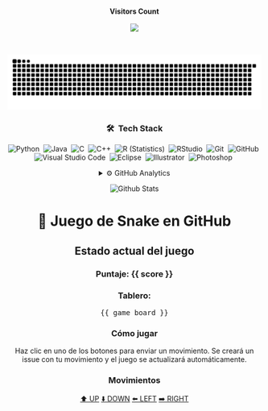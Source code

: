 <div align="center">
<br><p align="centre"><b>Visitors Count</b></p>  

<p align="center"><img align="center" src="https://profile-counter.glitch.me/{Campalans03}/count.svg" /></p> 
<br>
</div>

<p align = "center">
	<img src = "https://github.com/7oSkaaa/7oSkaaa/blob/output/github-contribution-grid-snake.svg?" alt = "Snake Game"/>
</p>

<div align='center'>

### 🛠 &nbsp;Tech Stack

![Python](https://img.shields.io/badge/-Python-05122A?style=flat&logo=python)&nbsp;
![Java](https://img.shields.io/badge/-Java-05122A?style=flat&logo=Java&logoColor=FFA518)&nbsp;
![C](https://img.shields.io/badge/-C-05122A?style=flat&logo=C&logoColor=A8B9CC)&nbsp;
![C++](https://img.shields.io/badge/-C++-05122A?style=flat&logo=C%2B%2B&logoColor=00599C)&nbsp;
![R (Statistics)](https://img.shields.io/badge/-R-05122A?style=flat&logo=R&logoColor=276DC3)&nbsp;
![RStudio](https://img.shields.io/badge/-RStudio-05122A?style=flat&logo=rstudio)&nbsp;
![Git](https://img.shields.io/badge/-Git-05122A?style=flat&logo=git)&nbsp;
![GitHub](https://img.shields.io/badge/-GitHub-05122A?style=flat&logo=github)&nbsp;
![Visual Studio Code](https://img.shields.io/badge/-Visual%20Studio%20Code-05122A?style=flat&logo=visual-studio-code&logoColor=007ACC)&nbsp;
![Eclipse](https://img.shields.io/badge/-Eclipse-05122A?style=flat&logo=eclipse-ide&logoColor=2C2255)&nbsp;
![Illustrator](https://img.shields.io/badge/-Illustrator-05122A?style=flat&logo=adobe-illustrator)&nbsp;
![Photoshop](https://img.shields.io/badge/-Photoshop-05122A?style=flat&logo=adobe-photoshop)&nbsp;


<details>
 <summary>⚙️ GitHub Analytics</summary>
 <div>
 <samp>

 <p align="center">
   <img height="180em" width="450em" src="https://github-readme-stats-eight-theta.vercel.app/api?username=Campalans03&show_icons=true&theme=algolia&include_all_commits=true&count_private=true"/>
   <img height="180em" width="450em" src="https://github-readme-stats-eight-theta.vercel.app/api/top-langs/?username=Campalans03&layout=compact&langs_count=8&theme=algolia&count_private=true"/>
 </p>

</samp> 
</div>
</details>

<p align="center">
        <img src="https://raw.githubusercontent.com/bornmay/bornmay/Update/svg/Bottom.svg" alt="Github Stats" />
</p>

# 🐍 Juego de Snake en GitHub

## Estado actual del juego

### Puntaje: {{ score }}

### Tablero:
<pre>
{{ game_board }}
</pre>

### Cómo jugar
Haz clic en uno de los botones para enviar un movimiento. Se creará un issue con tu movimiento y el juego se actualizará automáticamente.

### Movimientos
[⬆️ UP](https://github.com/Campalans03/Campalans03/issues/new?title=Snake+Move&body=UP)
[⬇️ DOWN](https://github.com/Campalans03/Campalans03/issues/new?title=Snake+Move&body=DOWN)
[⬅️ LEFT](https://github.com/Campalans03/Campalans03/issues/new?title=Snake+Move&body=LEFT)
[➡️ RIGHT](https://github.com/Campalans03/Campalans03/issues/new?title=Snake+Move&body=RIGHT)
